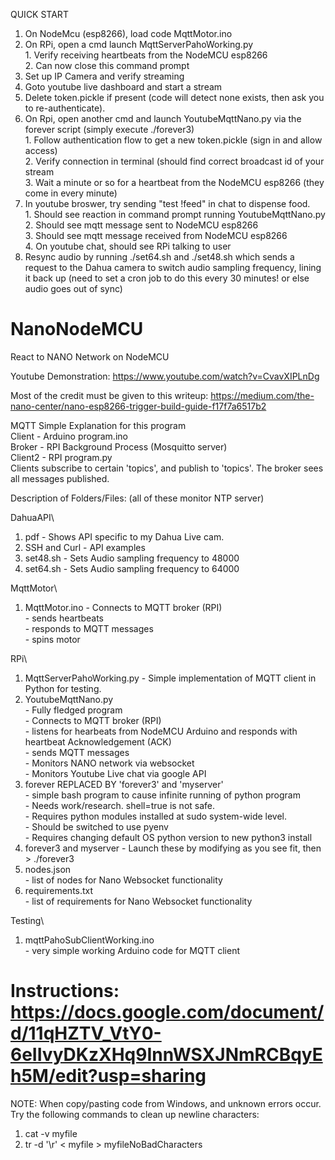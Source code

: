 QUICK START    
  1. On NodeMcu (esp8266), load code MqttMotor.ino    
  2. On RPi, open a cmd launch MqttServerPahoWorking.py    
    1. Verify receiving heartbeats from the NodeMCU esp8266   
    2. Can now close this command prompt 
  3. Set up IP Camera and verify streaming    
  4. Goto youtube live dashboard and start a stream    
  5. Delete token.pickle if present (code will detect none exists, then ask you to re-authenticate).    
  6. On Rpi, open another cmd and launch YoutubeMqttNano.py via the forever script (simply execute ./forever3)    
    1. Follow authentication flow to get a new token.pickle (sign in and allow access)    
    2. Verify connection in terminal (should find correct broadcast id of your stream    
    3. Wait a minute or so for a heartbeat from the NodeMCU esp8266 (they come in every minute)    
  7. In youtube broswer, try sending "test !feed" in chat to dispense food.    
    1. Should see reaction in command prompt running YoutubeMqttNano.py    
    2. Should see mqtt message sent to NodeMCU esp8266    
    3. Should see mqtt message received from  NodeMCU esp8266    
    4. On youtube chat, should see RPi talking to user    
  8. Resync audio by running ./set64.sh and ./set48.sh which sends a request to the Dahua camera to switch audio sampling frequency, lining it back up (need to set a cron job to do this every 30 minutes! or else audio goes out of sync)    


# NanoNodeMCU
React to NANO Network on NodeMCU

Youtube Demonstration: https://www.youtube.com/watch?v=CvavXIPLnDg

Most of the credit must be given to this writeup: https://medium.com/the-nano-center/nano-esp8266-trigger-build-guide-f17f7a6517b2

MQTT Simple Explanation for this program    
Client - Arduino program.ino    
Broker - RPI Background Process (Mosquitto server)    
Client2 - RPI program.py    
Clients subscribe to certain 'topics', and publish to 'topics'. The broker sees all messages published.    

Description of Folders/Files: (all of these monitor NTP server)    

DahuaAPI\    
  1. pdf - Shows API specific to my Dahua Live cam.    
  2. SSH and Curl - API examples    
  3. set48.sh - Sets Audio sampling frequency to 48000    
  4. set64.sh - Sets Audio sampling frequency to 64000    

MqttMotor\    
  1. MqttMotor.ino 
    - Connects to MQTT broker (RPI)    
    - sends heartbeats    
    - responds to MQTT messages    
    - spins motor    

RPi\    
  1. MqttServerPahoWorking.py 
    - Simple implementation of MQTT client in Python for testing.    
  2. YoutubeMqttNano.py     
    - Fully fledged program    
    - Connects to MQTT broker (RPI)    
    - listens for hearbeats from NodeMCU Arduino and responds with heartbeat Acknowledgement (ACK)    
    - sends MQTT messages    
    - Monitors NANO network via websocket    
    - Monitors Youtube Live chat via google API    
  3. forever REPLACED BY 'forever3' and 'myserver'     
    - simple bash program to cause infinite running of python program    
    - Needs work/research. shell=true is not safe.     
    - Requires python modules installed at sudo system-wide level.    
    - Should be switched to use pyenv    
    - Requires changing default OS python version to new python3 install    
  4. forever3 and myserver
    - Launch these by modifying as you see fit, then > ./forever3
  6. nodes.json    
    - list of nodes for Nano Websocket functionality    
  7. requirements.txt    
    - list of requirements for Nano Websocket functionality    
   
Testing\    
  1. mqttPahoSubClientWorking.ino    
    - very simple working Arduino code for MQTT client    



   
  

# Instructions: https://docs.google.com/document/d/11qHZTV_VtY0-6eIIvyDKzXHq9InnWSXJNmRCBqyEh5M/edit?usp=sharing


NOTE: When copy/pasting code from Windows, and unknown errors occur. Try the following commands to clean up newline characters:    
1. cat -v myfile      
2. tr -d '\r' < myfile > myfileNoBadCharacters    
